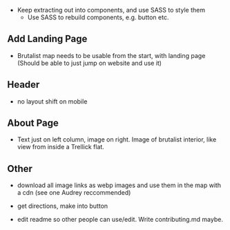 - Keep extracting out into components, and use SASS to style them
  - Use SASS to rebuild components, e.g. button etc.

## Add Landing Page

- Brutalist map needs to be usable from the start, with landing page (Should be able to just jump on website and use it)

## Header

- no layout shift on mobile

## About Page

- Text just on left column, image on right. Image of brutalist interior, like view from inside a Trellick flat.

## Other

- download all image links as webp images and use them in the map with a cdn (see one Audrey reccommended)

- get directions, make into button

- edit readme so other people can use/edit. Write contributing.md maybe.
